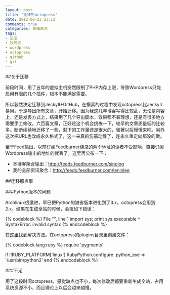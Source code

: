 ```yaml
---
layout: post
title: "迁移到octopress"
date: 2012-06-23 23:13
comments: true
categories: 青梅煮酒
tags:
- 生活
- 牧码志
- wordpress
- octopress
- github
- git
---
```

##关于迁移

前段时间，用了五年的虚拟主机突然限制了PHP内存上限，导致Wordpress只能启用有限的几个插件，根本不能满足需要。

所以毅然决定迁移到JeckyII+GitHub，在摸索的过程中发现octopress比JeckyII易用，于是导出所有文章，开始迁移。因为我这几年博客写得比较乱，无论是内容上，还是发表方式上，结果用了几个导出脚本，效果都不甚理想，还是有很多地方需要手工修改。六百篇文章，正好趁这个机会挑拣一下，较早的文章质量低的比较多。断断续续地迁移了一些，剩下的工作量还是很大的，留著以后慢慢来吧。另外这次把URL也改成永久格式了，这一来真的伤筋动骨了，连永久重定向都没的做。

至于Feed输出，以前订阅Feedburner烧录的两个地址的读者不受影响，直接订阅Wordpress输出的地址的就丢了，这里再公布一下：

- 本博客聚合输出：http://feeds.feedburner.com/sinolog
- 我的全部资讯聚合：http://feeds.feedburner.com/leninlee

##迁移那点事

###Python版本的问题

Archlinux很激进，早已把Python的缺省版本进化到了3.x，octopress会用到2.x，结果在生成全站的时候，会报如下错误：

{% codeblock %}
  File "<string>", line 1
    import sys; print sys.executable
                        ^
SyntaxError: invalid syntax
{% endcodeblock %}

在[这里](http://blog.dayanjia.com/2012/04/fix-rubypython-bug-in-arch-linux/)找到解决方法。在octopress的plugins目录里创建文件：

{% codeblock lang:ruby %}
require 'pygments'

if !!RUBY_PLATFORM['linux']
    RubyPython.configure :python_exe => '/usr/bin/python2'
end
{% endcodeblock %}

###不足

用了这段时间octopress，感觉缺点也不小，每次修改后都要重新生成全站，占用系统资源不小，而且理论上以后会越来越慢。
